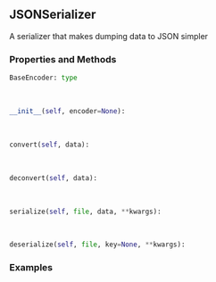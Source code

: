 ## <a id="McUtils.McUtils.Scaffolding.Serializers.JSONSerializer">JSONSerializer</a>
A serializer that makes dumping data to JSON simpler

### Properties and Methods
```python
BaseEncoder: type
```
<a id="McUtils.McUtils.Scaffolding.Serializers.JSONSerializer.__init__" class="docs-object-method">&nbsp;</a>
```python
__init__(self, encoder=None): 
```

<a id="McUtils.McUtils.Scaffolding.Serializers.JSONSerializer.convert" class="docs-object-method">&nbsp;</a>
```python
convert(self, data): 
```

<a id="McUtils.McUtils.Scaffolding.Serializers.JSONSerializer.deconvert" class="docs-object-method">&nbsp;</a>
```python
deconvert(self, data): 
```

<a id="McUtils.McUtils.Scaffolding.Serializers.JSONSerializer.serialize" class="docs-object-method">&nbsp;</a>
```python
serialize(self, file, data, **kwargs): 
```

<a id="McUtils.McUtils.Scaffolding.Serializers.JSONSerializer.deserialize" class="docs-object-method">&nbsp;</a>
```python
deserialize(self, file, key=None, **kwargs): 
```

### Examples
